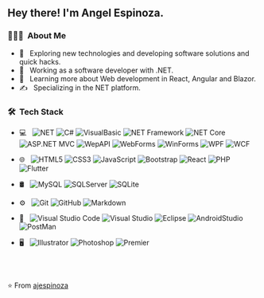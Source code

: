 <h2> Hey there! I'm Angel Espinoza.</h2>

<h3> 👨🏻‍💻 &nbsp;About Me </h3>

- 🤔 &nbsp; Exploring new technologies and developing software solutions and quick hacks.
- 💼 &nbsp; Working as a software developer with .NET.
- 🌱 &nbsp; Learning more about Web development in React, Angular and Blazor.
- ✍️ &nbsp; Specializing in the NET platform.

<h3> 🛠 &nbsp;Tech Stack</h3>

- 💻 &nbsp;
  ![NET](https://img.shields.io/badge/.NET-Platform-brightgreen)
  ![C#](https://img.shields.io/badge/-C%23-blue)
  ![VisualBasic](https://img.shields.io/badge/-VisualBasic-blue)
  ![NET Framework](https://img.shields.io/badge/-NET%20Framework-blue)
  ![NET Core](https://img.shields.io/badge/-NET%20Core-blue)
  ![ASP.NET MVC](https://img.shields.io/badge/-ASP.NET%20MVC-blue)
  ![WepAPI](https://img.shields.io/badge/-WepAPI-blue)
  ![WebForms](https://img.shields.io/badge/-WebForms-blue)
  ![WinForms](https://img.shields.io/badge/-WinForms-blue)
  ![WPF](https://img.shields.io/badge/-WPF-blue)
  ![WCF](https://img.shields.io/badge/-WCF-blue)
- 🌐 &nbsp;
  ![HTML5](https://img.shields.io/badge/-HTML5-333333?style=flat&logo=HTML5)
  ![CSS3](https://img.shields.io/badge/-CSS-333333?style=flat&logo=CSS3&logoColor=1572B6)
  ![JavaScript](https://img.shields.io/badge/-JavaScript-333333?style=flat&logo=javascript)
  ![Bootstrap](https://img.shields.io/badge/-Bootstrap-333333?style=flat&logo=bootstrap&logoColor=563D7C)
  ![React](https://img.shields.io/badge/-React-333333?style=flat&logo=react)
  ![PHP](https://img.shields.io/badge/-PHP-333333?style=flat&logo=php)
  ![Flutter](https://img.shields.io/badge/-Flutter-333333?style=flat&logo=flutter)
- 🛢 &nbsp;
  ![MySQL](https://img.shields.io/badge/-MySQL-333333?style=flat&logo=mysql)
  ![SQLServer](https://img.shields.io/badge/SQLServer-333333?style=microsoftsqlserver&logo=microsoftsqlserver)
  ![SQLite](https://img.shields.io/badge/SQLite-333333?style=sqlite&logo=sqlite)
- ⚙️ &nbsp;
  ![Git](https://img.shields.io/badge/-Git-333333?style=flat&logo=git)
  ![GitHub](https://img.shields.io/badge/-GitHub-333333?style=flat&logo=github)
  ![Markdown](https://img.shields.io/badge/-Markdown-333333?style=flat&logo=markdown)
- 🔧 &nbsp;
  ![Visual Studio Code](https://img.shields.io/badge/-Visual%20Studio%20Code-333333?style=flat&logo=visual-studio-code&logoColor=007ACC)
  ![Visual Studio](https://img.shields.io/badge/-VisualStudio-333333?style=visualstudio&logo=visualstudio)
  ![Eclipse](https://img.shields.io/badge/-Eclipse-333333?style=flat&logo=eclipse-ide&logoColor=2C2255)
  ![AndroidStudio](https://img.shields.io/badge/-AndroidStudio-333333?style=androidstudio&logo=androidstudio)
  ![PostMan](https://img.shields.io/badge/-PostMan-333333?style=postman&logo=postman)
  
- 🖥 &nbsp;
  ![Illustrator](https://img.shields.io/badge/-Illustrator-333333?style=flat&logo=adobe-illustrator)
  ![Photoshop](https://img.shields.io/badge/-Photoshop-333333?style=flat&logo=adobe-photoshop)
  ![Premier](https://img.shields.io/badge/-AdobePremier-333333?style=adobepremierepro&logo=adobepremierepro)

<br/>


<br/>

⭐️ From [ajespinoza](https://github.com/ajespinoza)
